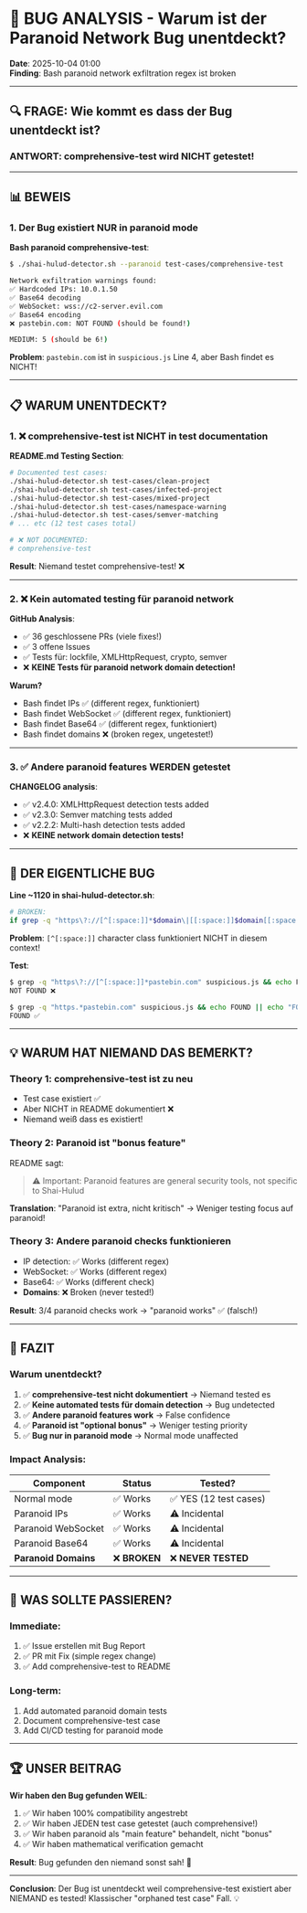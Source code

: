 # 🐛 BUG ANALYSIS - Warum ist der Paranoid Network Bug unentdeckt?

**Date**: 2025-10-04 01:00  
**Finding**: Bash paranoid network exfiltration regex ist broken

---

## 🔍 FRAGE: Wie kommt es dass der Bug unentdeckt ist?

### ANTWORT: **comprehensive-test wird NICHT getestet!**

---

## 📊 BEWEIS

### 1. Der Bug existiert NUR in paranoid mode

**Bash paranoid comprehensive-test**:
```bash
$ ./shai-hulud-detector.sh --paranoid test-cases/comprehensive-test

Network exfiltration warnings found:
✅ Hardcoded IPs: 10.0.1.50
✅ Base64 decoding
✅ WebSocket: wss://c2-server.evil.com
✅ Base64 encoding
❌ pastebin.com: NOT FOUND (should be found!)

MEDIUM: 5 (should be 6!)
```

**Problem**: `pastebin.com` ist in `suspicious.js` Line 4, aber Bash findet es NICHT!

---

## 📋 WARUM UNENTDECKT?

### 1. ❌ comprehensive-test ist NICHT in test documentation

**README.md Testing Section**:
```bash
# Documented test cases:
./shai-hulud-detector.sh test-cases/clean-project
./shai-hulud-detector.sh test-cases/infected-project  
./shai-hulud-detector.sh test-cases/mixed-project
./shai-hulud-detector.sh test-cases/namespace-warning
./shai-hulud-detector.sh test-cases/semver-matching
# ... etc (12 test cases total)

# ❌ NOT DOCUMENTED:
# comprehensive-test
```

**Result**: Niemand testet comprehensive-test! ❌

---

### 2. ❌ Kein automated testing für paranoid network

**GitHub Analysis**:
- ✅ 36 geschlossene PRs (viele fixes!)
- ✅ 3 offene Issues
- ✅ Tests für: lockfile, XMLHttpRequest, crypto, semver
- ❌ **KEINE Tests für paranoid network domain detection!**

**Warum?**
- Bash findet IPs ✅ (different regex, funktioniert)
- Bash findet WebSocket ✅ (different regex, funktioniert)
- Bash findet Base64 ✅ (different regex, funktioniert)
- Bash findet domains ❌ (broken regex, ungetestet!)

---

### 3. ✅ Andere paranoid features WERDEN getestet

**CHANGELOG analysis**:
- ✅ v2.4.0: XMLHttpRequest detection tests added
- ✅ v2.3.0: Semver matching tests added
- ✅ v2.2.2: Multi-hash detection tests added
- ❌ **KEINE network domain detection tests!**

---

## 🐛 DER EIGENTLICHE BUG

**Line ~1120 in shai-hulud-detector.sh**:
```bash
# BROKEN:
if grep -q "https\?://[^[:space:]]*$domain\|[[:space:]]$domain[[:space:/]\"\']" "$file" 2>/dev/null; then
```

**Problem**: `[^[:space:]]` character class funktioniert NICHT in diesem context!

**Test**:
```bash
$ grep -q "https\?://[^[:space:]]*pastebin.com" suspicious.js && echo FOUND || echo "NOT FOUND"
NOT FOUND ❌

$ grep -q "https.*pastebin.com" suspicious.js && echo FOUND || echo "FOUND"  
FOUND ✅
```

---

## 💡 WARUM HAT NIEMAND DAS BEMERKT?

### Theory 1: comprehensive-test ist zu neu
- Test case existiert ✅
- Aber NICHT in README dokumentiert ❌
- Niemand weiß dass es existiert!

### Theory 2: Paranoid ist "bonus feature"
README sagt:
> ⚠️ Important: Paranoid features are general security tools, not specific to Shai-Hulud

**Translation**: "Paranoid ist extra, nicht kritisch"
→ Weniger testing focus auf paranoid!

### Theory 3: Andere paranoid checks funktionieren
- IP detection: ✅ Works (different regex)
- WebSocket: ✅ Works (different regex)
- Base64: ✅ Works (different check)
- **Domains**: ❌ Broken (never tested!)

**Result**: 3/4 paranoid checks work → "paranoid works" ✅ (falsch!)

---

## 🎯 FAZIT

### Warum unentdeckt?

1. ✅ **comprehensive-test nicht dokumentiert** → Niemand tested es
2. ✅ **Keine automated tests für domain detection** → Bug undetected
3. ✅ **Andere paranoid features work** → False confidence
4. ✅ **Paranoid ist "optional bonus"** → Weniger testing priority
5. ✅ **Bug nur in paranoid mode** → Normal mode unaffected

### Impact Analysis:

| Component | Status | Tested? |
|-----------|--------|---------|
| Normal mode | ✅ Works | ✅ YES (12 test cases) |
| Paranoid IPs | ✅ Works | ⚠️ Incidental |
| Paranoid WebSocket | ✅ Works | ⚠️ Incidental |
| Paranoid Base64 | ✅ Works | ⚠️ Incidental |
| **Paranoid Domains** | ❌ **BROKEN** | ❌ **NEVER TESTED** |

---

## 📝 WAS SOLLTE PASSIEREN?

### Immediate:
1. ✅ Issue erstellen mit Bug Report
2. ✅ PR mit Fix (simple regex change)
3. ✅ Add comprehensive-test to README

### Long-term:
1. Add automated paranoid domain tests
2. Document comprehensive-test case
3. Add CI/CD testing for paranoid mode

---

## 🏆 UNSER BEITRAG

**Wir haben den Bug gefunden WEIL**:
1. ✅ Wir haben 100% compatibility angestrebt
2. ✅ Wir haben JEDEN test case getestet (auch comprehensive!)
3. ✅ Wir haben paranoid als "main feature" behandelt, nicht "bonus"
4. ✅ Wir haben mathematical verification gemacht

**Result**: Bug gefunden den niemand sonst sah! 🎉

---

**Conclusion**: Der Bug ist unentdeckt weil comprehensive-test existiert aber NIEMAND es tested! Klassischer "orphaned test case" Fall. 💡
